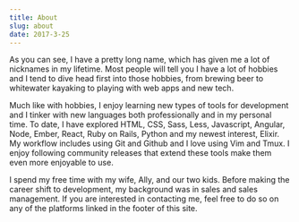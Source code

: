 ```yaml
---
title: About
slug: about
date: 2017-3-25
---
```


As you can see, I have a pretty long name, which has given me a lot of nicknames
in my lifetime. Most people will tell you I have a lot of hobbies and I tend to
dive head first into those hobbies, from brewing beer to whitewater kayaking to
playing with web apps and new tech.

Much like with hobbies, I enjoy learning new types of tools for development and
I tinker with new languages both professionally and in my personal time. To
date, I have explored HTML, CSS, Sass, Less, Javascript, Angular, Node, Ember,
React, Ruby on Rails, Python and my newest interest, Elixir. My workflow
includes using Git and Github and I love using Vim and Tmux. I enjoy following
community releases that extend these tools make them even more enjoyable to use.

I spend my free time with my wife, Ally, and our two kids. Before making the
career shift to development, my background was in sales and sales management. If
you are interested in contacting me, feel free to do so on any of the platforms
linked in the footer of this site.

